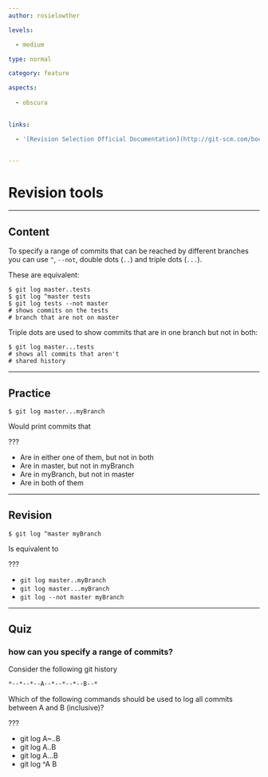 ```yaml
---
author: rosielowther

levels:

  - medium

type: normal

category: feature

aspects:
  
  - obscura
  

links:

  - '[Revision Selection Official Documentation](http://git-scm.com/book/en/v2/Git-Tools-Revision-Selection){website}'


---
```


# Revision tools

---
## Content

To specify a range of commits that can be reached by different branches you can use `^`, `--not`, double dots (`..`) and triple dots (`...`).

These are equivalent:
```
$ git log master..tests
$ git log ^master tests
$ git log tests --not master
# shows commits on the tests
# branch that are not on master
```
Triple dots are used to show commits that are in one branch but not in both:
```
$ git log master...tests
# shows all commits that aren't
# shared history
```

---
## Practice

```
$ git log master...myBranch
```
Would print commits that

???


* Are in either one of them, but not in both
* Are in master, but not in myBranch
* Are in myBranch, but not in master
* Are in both of them

---
## Revision

```
$ git log ^master myBranch
```
Is equivalent to

???


* `git log master..myBranch`
* `git log master...myBranch`
* `git log --not master myBranch`

---
## Quiz 

### how can you specify a range of commits?

Consider the following git history

```bash
*--*--*--A--*--*--*--B--*
```

Which of the following commands should be used to log all commits between A and B (inclusive)?


 ???

* git log A~..B
* git log A..B
* git log A…B
* git log ^A B
 
